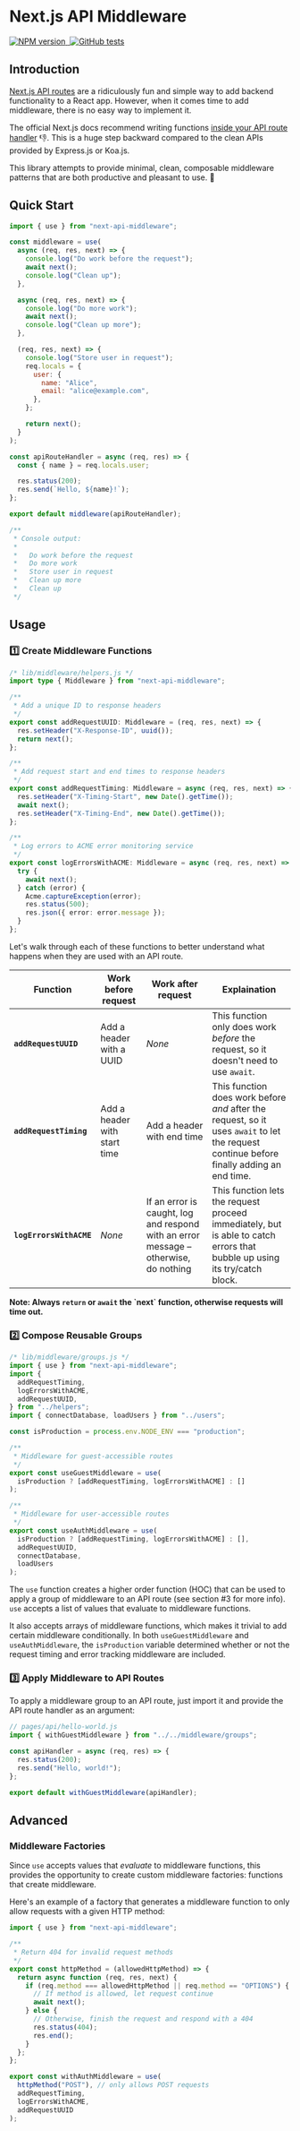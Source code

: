 # Next.js API Middleware

<p>
  <a aria-label="NPM version" href="https://www.npmjs.com/package/next-api-middleware">
    <img alt="NPM version" src="https://img.shields.io/npm/v/next-api-middleware.svg?style=for-the-badge&labelColor=000000">
  </a>
  <a aria-label="License" href="https://github.com/htunnicliff/next-api-middleware/blob/master/LICENSE.txt">
    <img alt="" src="https://img.shields.io/github/license/htunnicliff/next-api-middleware.svg?style=for-the-badge&labelColor=000000">
  </a>
  <a href="https://github.com/htunnicliff/next-api-middleware/actions">
    <img alt="GitHub tests" src="https://img.shields.io/github/workflow/status/htunnicliff/next-api-middleware/Main?style=for-the-badge&labelColor=000000&label=Tests">
  </a>
<p>

## Introduction

[Next.js API routes](https://nextjs.org/docs/api-routes/introduction) are a ridiculously fun and simple way to add backend functionality to a React app. However, when it comes time to add middleware, there is no easy way to implement it.

The official Next.js docs recommend writing functions [inside your API route handler](https://nextjs.org/docs/api-routes/api-middlewares) :thumbsdown:. This is a huge step backward compared to the clean APIs provided by Express.js or Koa.js.

This library attempts to provide minimal, clean, composable middleware patterns that are both productive and pleasant to use. :tada:

## Quick Start

```js
import { use } from "next-api-middleware";

const middleware = use(
  async (req, res, next) => {
    console.log("Do work before the request");
    await next();
    console.log("Clean up");
  },

  async (req, res, next) => {
    console.log("Do more work");
    await next();
    console.log("Clean up more");
  },

  (req, res, next) => {
    console.log("Store user in request");
    req.locals = {
      user: {
        name: "Alice",
        email: "alice@example.com",
      },
    };

    return next();
  }
);

const apiRouteHandler = async (req, res) => {
  const { name } = req.locals.user;

  res.status(200);
  res.send(`Hello, ${name}!`);
};

export default middleware(apiRouteHandler);

/**
 * Console output:
 *
 *   Do work before the request
 *   Do more work
 *   Store user in request
 *   Clean up more
 *   Clean up
 */
```

## Usage

### :one: Create Middleware Functions

```ts
/* lib/middleware/helpers.js */
import type { Middleware } from "next-api-middleware";

/**
 * Add a unique ID to response headers
 */
export const addRequestUUID: Middleware = (req, res, next) => {
  res.setHeader("X-Response-ID", uuid());
  return next();
};

/**
 * Add request start and end times to response headers
 */
export const addRequestTiming: Middleware = async (req, res, next) => {
  res.setHeader("X-Timing-Start", new Date().getTime());
  await next();
  res.setHeader("X-Timing-End", new Date().getTime());
};

/**
 * Log errors to ACME error monitoring service
 */
export const logErrorsWithACME: Middleware = async (req, res, next) => {
  try {
    await next();
  } catch (error) {
    Acme.captureException(error);
    res.status(500);
    res.json({ error: error.message });
  }
};
```

Let's walk through each of these functions to better understand what happens when they are used with an API route.

| Function                | Work before request          | Work after request                                                                   | Explaination                                                                                                                              |
| ----------------------- | ---------------------------- | ------------------------------------------------------------------------------------ | ----------------------------------------------------------------------------------------------------------------------------------------- |
| **`addRequestUUID`**    | Add a header with a UUID     | _None_                                                                               | This function only does work _before_ the request, so it doesn't need to use `await`.                                                     |
| **`addRequestTiming`**  | Add a header with start time | Add a header with end time                                                           | This function does work before _and_ after the request, so it uses `await` to let the request continue before finally adding an end time. |
| **`logErrorsWithACME`** | _None_                       | If an error is caught, log and respond with an error message – otherwise, do nothing | This function lets the request proceed immediately, but is able to catch errors that bubble up using its try/catch block.                 |

**Note: Always `return` or `await` the \`next\` function, otherwise requests will time out.**

### :two: Compose Reusable Groups

```js
/* lib/middleware/groups.js */
import { use } from "next-api-middleware";
import {
  addRequestTiming,
  logErrorsWithACME,
  addRequestUUID,
} from "../helpers";
import { connectDatabase, loadUsers } from "../users";

const isProduction = process.env.NODE_ENV === "production";

/**
 * Middleware for guest-accessible routes
 */
export const useGuestMiddleware = use(
  isProduction ? [addRequestTiming, logErrorsWithACME] : []
);

/**
 * Middleware for user-accessible routes
 */
export const useAuthMiddleware = use(
  isProduction ? [addRequestTiming, logErrorsWithACME] : [],
  addRequestUUID,
  connectDatabase,
  loadUsers
);
```

The `use` function creates a higher order function (HOC) that can be used to apply a group of middleware to an API route (see section #3 for more info). `use` accepts a list of values that evaluate to middleware functions.

It also accepts arrays of middleware functions, which makes it trivial to add certain middleware conditionally. In both `useGuestMiddleware` and `useAuthMiddleware`, the `isProduction` variable determined whether or not the request timing and error tracking middleware are included.

### :three: Apply Middleware to API Routes

To apply a middleware group to an API route, just import it and provide the API route handler as an argument:

```js
// pages/api/hello-world.js
import { withGuestMiddleware } from "../../middleware/groups";

const apiHandler = async (req, res) => {
  res.status(200);
  res.send("Hello, world!");
};

export default withGuestMiddleware(apiHandler);
```

## Advanced

### Middleware Factories

Since `use` accepts values that _evaluate_ to middleware functions, this provides the opportunity to create custom middleware factories: functions that create middleware.

Here's an example of a factory that generates a middleware function to only allow requests with a given HTTP method:

```js
import { use } from "next-api-middleware";

/**
 * Return 404 for invalid request methods
 */
export const httpMethod = (allowedHttpMethod) => {
  return async function (req, res, next) {
    if (req.method === allowedHttpMethod || req.method == "OPTIONS") {
      // If method is allowed, let request continue
      await next();
    } else {
      // Otherwise, finish the request and respond with a 404
      res.status(404);
      res.end();
    }
  };
};

export const withAuthMiddleware = use(
  httpMethod("POST"), // only allows POST requests
  addRequestTiming,
  logErrorsWithACME,
  addRequestUUID
);
```
